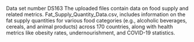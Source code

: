 Data set number DS163 
The uploaded files contain data on food supply and related metrics.
Fat_Supply_Quantity_Data.csv, includes information on the fat supply quantities for various food categories (e.g., alcoholic beverages, cereals, and animal products) across 170 countries, along with health metrics like obesity rates, undernourishment, and COVID-19 statistics.
